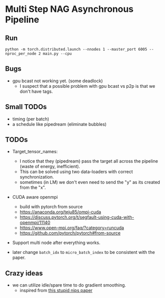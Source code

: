 # Multi Step NAG Asynchronous Pipeline

## Run

```
python -m torch.distributed.launch --nnodes 1 --master_port 6005 --nproc_per_node 2 main.py --cpu
```

## Bugs

* gpu bcast not working yet. (some deadlock)
  * I suspect that a possible problem with gpu bcast vs p2p is that we don't have tags.

## Small TODOs

* timing (per batch)
* a schedule like pipedream (eliminate bubbles)

## TODOs

* Target_tensor_names:
  * I notice that they (pipedream) pass the target all across the pipeline (waste of energy, inefficient).
  * This can be solved using two data-loaders with correct synchronization.
  * sometimes (in LM) we don't even need to send the "y" as its created from the "x".

* CUDA aware openmpi
  * build with pytorch from source
  * https://anaconda.org/teju85/ompi-cuda
  * https://discuss.pytorch.org/t/segfault-using-cuda-with-openmpi/11140
  * https://www.open-mpi.org/faq/?category=runcuda
  * https://github.com/pytorch/pytorch#from-source

* Support multi node after everything works.
* later change `batch_idx` to `micro_batch_index` to be consistent with the paper.

## Crazy ideas

* we can utilize idle/spare time to do gradient smoothing.
  * inspired from [this stupid nips paper](http://papers.nips.cc/paper/9402-theoretical-limits-of-pipeline-parallel-optimization-and-application-to-distributed-deep-learning)
  